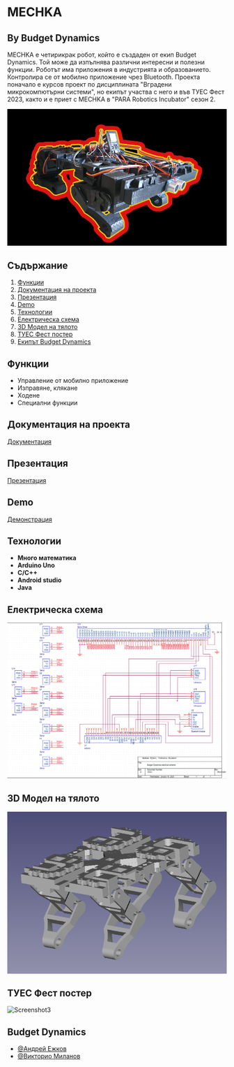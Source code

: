 
# MECHKA
## By Budget Dynamics

MECHKA е четирикрак робот, който е създаден от екип Budget Dynamics. Той може да изпълнява различни интересни и полезни функции. Роботът има приложения в индустрията и образованието. Контролира се от мобилно приложение чрез Bluetooth. Проекта поначало е курсов проект по дисциплината "Вградени микрокомпютърни системи", но екипът участва с него и във ТУЕС Фест 2023, както и е приет с MECHKA в "PARA Robotics Incubator" сезон 2.




![Logo](loglet.png)


## Съдържание
 
1. [Функции](#функции)  
2. [Документация на проекта](#Документация-на-проекта)       
3. [Презентация](#презентация)  
4. [Demо](#Demo)     
5. [Технологии](#Технологии)     
6. [Електрическа схема](#Електрическа-схема)   
7. [3D Модел на тялото](#3D-Модел-на-тялото)  
8. [ТУЕС Фест постер](#ТУЕС-Фест-постер)    
9. [Екипът Budget Dynamics](#Budget-Dynamics)  

## Функции

- Управление от мобилно приложение
- Изправяне, клякане
- Ходене
- Специални функции

## Документация на проекта

[Документация](https://docs.google.com/document/d/1ljFhPLfK0vJMqwFt7CCxIXQy4T2rVfxQFEeq_DpqxoI/edit)


## Презентация

[Презентация](https://docs.google.com/presentation/d/1ao5GaoYlJ3WwoU5Bq-MMPqkvP_JQxsr8S0_cT7X9GHs/edit#slide=id.g20fd7a13fe7_0_95)


## Demo

[Демонстрация](https://www.youtube.com/watch?v=mcv_eNT28IA&t=1s&ab_channel=%D0%A2%D0%A3%D0%95%D0%A1)


## Технологии

- **Много математика**
- **Arduino Uno**
- **C/C++**
- **Android studio**
- **Java**


## Електрическа схема

![Screenshot1](ElectricalScheme.png)

## 3D Модел на тялото

![Screenshot2](render.png)

## ТУЕС Фест постер

![Screenshot3](poster.png)


## Budget Dynamics

- [@Андрей Ежков](https://www.github.com/AnMe3z)
- [@Викторио Миланов](https://www.github.com/bigIq)


